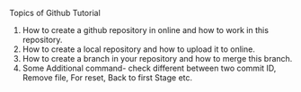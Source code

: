 Topics of Github Tutorial 
1. How to create a github repository in online and how to work in this repository.
2. How to create a local repository and how to upload it to online.
3. How to create a branch in your repository and how to merge this branch.
4. Some Additional command- check different between two commit ID, Remove file, For reset, Back to first Stage etc.